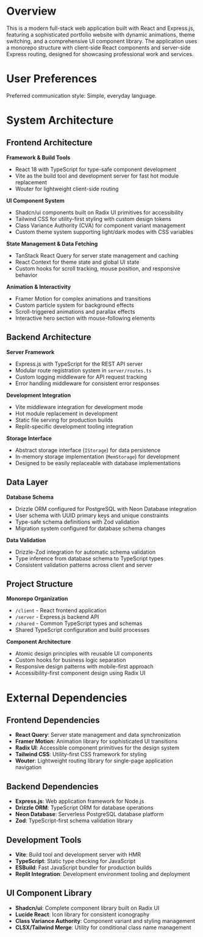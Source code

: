 # Overview

This is a modern full-stack web application built with React and Express.js, featuring a sophisticated portfolio website with dynamic animations, theme switching, and a comprehensive UI component library. The application uses a monorepo structure with client-side React components and server-side Express routing, designed for showcasing professional work and services.

# User Preferences

Preferred communication style: Simple, everyday language.

# System Architecture

## Frontend Architecture

**Framework & Build Tools**
- React 18 with TypeScript for type-safe component development
- Vite as the build tool and development server for fast hot module replacement
- Wouter for lightweight client-side routing

**UI Component System**
- Shadcn/ui components built on Radix UI primitives for accessibility
- Tailwind CSS for utility-first styling with custom design tokens
- Class Variance Authority (CVA) for component variant management
- Custom theme system supporting light/dark modes with CSS variables

**State Management & Data Fetching**
- TanStack React Query for server state management and caching
- React Context for theme state and global UI state
- Custom hooks for scroll tracking, mouse position, and responsive behavior

**Animation & Interactivity**
- Framer Motion for complex animations and transitions
- Custom particle system for background effects
- Scroll-triggered animations and parallax effects
- Interactive hero section with mouse-following elements

## Backend Architecture

**Server Framework**
- Express.js with TypeScript for the REST API server
- Modular route registration system in `server/routes.ts`
- Custom logging middleware for API request tracking
- Error handling middleware for consistent error responses

**Development Integration**
- Vite middleware integration for development mode
- Hot module replacement in development
- Static file serving for production builds
- Replit-specific development tooling integration

**Storage Interface**
- Abstract storage interface (`IStorage`) for data persistence
- In-memory storage implementation (`MemStorage`) for development
- Designed to be easily replaceable with database implementations

## Data Layer

**Database Schema**
- Drizzle ORM configured for PostgreSQL with Neon Database integration
- User schema with UUID primary keys and unique constraints
- Type-safe schema definitions with Zod validation
- Migration system configured for database schema changes

**Data Validation**
- Drizzle-Zod integration for automatic schema validation
- Type inference from database schema to TypeScript types
- Consistent validation patterns across client and server

## Project Structure

**Monorepo Organization**
- `/client` - React frontend application
- `/server` - Express.js backend API
- `/shared` - Common TypeScript types and schemas
- Shared TypeScript configuration and build processes

**Component Architecture**
- Atomic design principles with reusable UI components
- Custom hooks for business logic separation
- Responsive design patterns with mobile-first approach
- Accessibility-first component design using Radix UI

# External Dependencies

## Frontend Dependencies
- **React Query**: Server state management and data synchronization
- **Framer Motion**: Animation library for sophisticated UI transitions
- **Radix UI**: Accessible component primitives for the design system
- **Tailwind CSS**: Utility-first CSS framework for styling
- **Wouter**: Lightweight routing library for single-page application navigation

## Backend Dependencies
- **Express.js**: Web application framework for Node.js
- **Drizzle ORM**: TypeScript ORM for database operations
- **Neon Database**: Serverless PostgreSQL database platform
- **Zod**: TypeScript-first schema validation library

## Development Tools
- **Vite**: Build tool and development server with HMR
- **TypeScript**: Static type checking for JavaScript
- **ESBuild**: Fast JavaScript bundler for production builds
- **Replit Integration**: Development environment tooling and deployment

## UI Component Library
- **Shadcn/ui**: Complete component library built on Radix UI
- **Lucide React**: Icon library for consistent iconography
- **Class Variance Authority**: Component variant and styling management
- **CLSX/Tailwind Merge**: Utility for conditional class name management